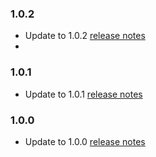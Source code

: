 ### 1.0.2

- Update to 1.0.2 [release notes](https://github.com/Klingenstadt-Solingen/Open-SmartCity-Home/releases/tag/1.0.2)
- 
### 1.0.1

- Update to 1.0.1 [release notes](https://github.com/Klingenstadt-Solingen/Open-SmartCity-Home/releases/tag/1.0.1)

### 1.0.0

- Update to 1.0.0 [release notes](https://github.com/Klingenstadt-Solingen/Open-SmartCity-Home/releases/tag/1.0.0)
